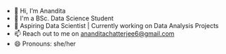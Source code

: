 - 👋 Hi, I’m Anandita
- 👀 I'm a BSc. Data Science Student
- 🌱 Aspiring Data Scientist | Currently working on Data Analysis Projects
- 📫 Reach out to me on ananditachatterjee6@gmail.com
- 😄 Pronouns: she/her

<!---
lordphoenix02/lordphoenix02 is a ✨ special ✨ repository because its `README.md` (this file) appears on your GitHub profile.
You can click the Preview link to take a look at your changes.
--->
